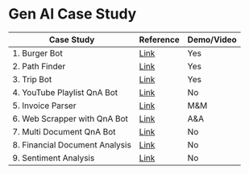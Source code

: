 # Gen AI Case Study

| Case Study                     |  Reference      | Demo/Video      |
| ---------------                | --------------- | --------------- |
| 1. Burger Bot                  |  [Link](https://github.com/edquestofficial/gen-ai-case-study/tree/main/case_study/1_burger_bot)               |      Yes        |
| 2. Path Finder                 | [Link](https://github.com/edquestofficial/gen-ai-case-study/tree/main/case_study/2_path_finder)    |      Yes        |
| 3. Trip Bot                    | [Link](https://github.com/edquestofficial/gen-ai-case-study/tree/main/case_study/3_trip_bot)    |      Yes        |
| 4. YouTube Playlist QnA Bot    | [Link](https://github.com/edquestofficial/gen-ai-case-study/tree/main/case_study/4_youtube_playlist_qna_bot)               |      No         |
| 5. Invoice Parser              | [Link](https://github.com/edquestofficial/gen-ai-case-study/tree/main/case_study/5_invoice_parser)                |      M&M         |
| 6. Web Scrapper with QnA Bot   | [Link](https://github.com/edquestofficial/gen-ai-case-study/tree/main/case_study/6_web_scrapper_with_qna_bot)   |      A&A         |
| 7. Multi Document QnA Bot      | [Link](https://github.com/edquestofficial/gen-ai-case-study/tree/main/case_study/7_multi_document_qna_bot)   |      No         |
| 8. Financial Document Analysis | [Link](https://github.com/edquestofficial/gen-ai-case-study/tree/main/case_study/8_financial_document_analysis)   |      No         |
| 9. Sentiment Analysis | [Link](https://github.com/rmnchopra91/sentiment-analysis-e2e/blob/main/README.md)   |      No         |
